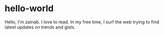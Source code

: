 # hello-world

Hello, I'm zainab. I love to read. In my free time, I surf the web trying to find latest
updates on trends and gists.
